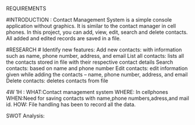 REQUIREMENTS

#INTRODUCTION : Contact Management System is a simple console application without graphics. It is similar to the contact manager in cell phones. In this  project, you can add, view, edit, search and delete contacts. All added and edited records are saved in a file.

#RESEARCH # Identify new features: Add new contacts: with information such as name, phone number, address, and email
List all contacts: lists all the contacts stored in file with their respective contact details
Search contacts: based on name and phone number
Edit contacts: edit information given while adding the contacts – name, phone number, address, and email
Delete contacts: deletes contacts from file

4W 1H :
WHAT:Contact management system
WHERE: In cellphones
WHEN:Need for saving contacts with name,phone numbers,adress,and mail id.
HOW: File handling has been to record all the data.

SWOT Analysis:

